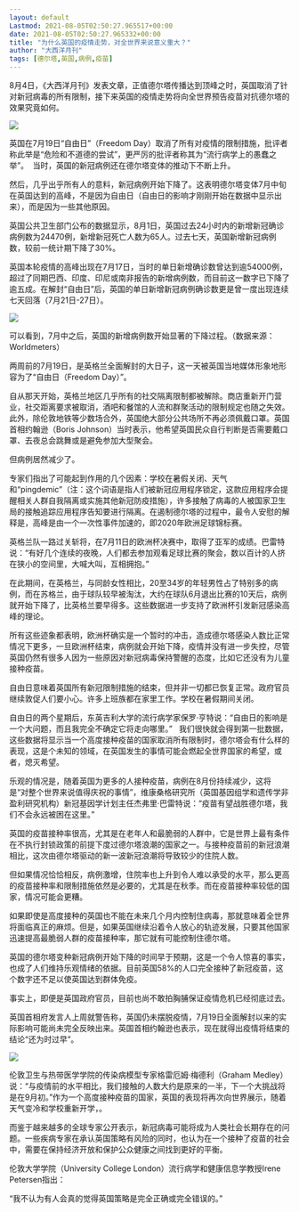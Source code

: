 ```yaml
---
layout: default
Lastmod: 2021-08-05T02:50:27.965517+00:00
date: 2021-08-05T02:50:27.965332+00:00
title: "为什么英国的疫情走势，对全世界来说意义重大？"
author: "大西洋月刊"
tags: [德尔塔,英国,病例,疫苗]
---
```


8月4日，《大西洋月刊》发表文章，正值德尔塔传播达到顶峰之时，英国取消了针对新冠病毒的所有限制，接下来英国的疫情走势将向全世界预告疫苗对抗德尔塔的效果究竟如何。

![](https://images.weserv.nl/?url=https%3A//mmbiz.qpic.cn/mmbiz_jpg/NFnVXXibCqr6QcooUBib5PMS5aaN8EvQTgMT0YjtQVVY4Qoo2TGTb1gt0RGM3BC4sWuWUvExg70Q0H2iamG3cJrgw/640%3Fwx_fmt%3Djpeg)

英国在7月19日“自由日”（Freedom Day）取消了所有对疫情的限制措施，批评者称此举是“危险和不道德的尝试”，更严厉的批评者称其为“流行病学上的愚蠢之举”。  当时，英国的新冠病例还在德尔塔变体的推动下不断上升。

然后，几乎出乎所有人的意料，新冠病例开始下降了。这表明德尔塔变体7月中旬在英国达到的高峰，不是因为自由日（自由日的影响才刚刚开始在数据中显示出来），而是因为一些其他原因。  

英国公共卫生部门公布的数据显示，8月1日，英国过去24小时内的新增新冠确诊病例数为24470例，新增新冠死亡人数为65人。过去七天，英国新增新冠病例数，较前一统计期下降了30%。

英国本轮疫情的高峰出现在7月17日，当时的单日新增确诊数曾达到逾54000例，超过了同期巴西、印度、印尼或南非报告的新增病例数，而目前这一数字已下降了逾五成。在解封“自由日”后，英国的单日新增新冠病例确诊数更是曾一度出现连续七天回落（7月21日-27日）。

![](https://images.weserv.nl/?url=https%3A//mmbiz.qpic.cn/mmbiz_jpg/NFnVXXibCqr6QcooUBib5PMS5aaN8EvQTgj8bUdBLkghB6aBQbBwjRUEIV9S9TrQALKp1sWrtPW2Ls7icXOqtf3Ug/640%3Fwx_fmt%3Djpeg)

可以看到，7月中之后，英国的新增病例数开始显著的下降过程。（数据来源：Worldmeters）  

两周前的7月19日，是英格兰全面解封的大日子，这一天被英国当地媒体形象地形容为了“自由日（Freedom Day）”。 

自从那天开始，英格兰地区几乎所有的社交隔离限制都被解除。商店重新开门营业，社交距离要求被取消，酒吧和餐馆的人流和群聚活动的限制规定也随之失效。此外，除伦敦地铁等少数场合外，英国绝大部分公共场所不再必须佩戴口罩。英国首相约翰逊（Boris Johnson）当时表示，他希望英国民众自行判断是否需要戴口罩、去夜总会跳舞或是避免参加大型聚会。

但病例居然减少了。

专家们指出了可能起到作用的几个因素：学校在暑假关闭、天气和“pingdemic”（注：这个词语是指人们被新冠应用程序锁定，这款应用程序会提醒相关人群自我隔离或实施其他新冠防疫措施），许多接触了病毒的人被国家卫生局的接触追踪应用程序告知要进行隔离。在遏制德尔塔的过程中，最令人安慰的解释是，高峰是由一个一次性事件加速的，即2020年欧洲足球锦标赛。

英格兰队一路过关斩将，在7月11日的欧洲杯决赛中，取得了亚军的成绩。巴雷特说：“有好几个连续的夜晚，人们都去参加观看足球比赛的聚会，数以百计的人挤在狭小的空间里，大喊大叫，互相拥抱。” 

在此期间，在英格兰，与同龄女性相比，20至34岁的年轻男性占了特别多的病例，而在苏格兰，由于球队较早被淘汰，大约在球队6月退出比赛的10天后，病例就开始下降了，比英格兰要早得多。这些数据进一步支持了欧洲杯引发新冠感染高峰的理论。

所有这些迹象都表明，欧洲杯确实是一个暂时的冲击，造成德尔塔感染人数比正常情况下更多，一旦欧洲杯结束，病例就会开始下降，疫情并没有进一步失控，尽管英国仍然有很多人因为一些原因对新冠病毒保持警醒的态度，比如它还没有为儿童接种疫苗。

自由日意味着英国所有新冠限制措施的结束，但并非一切都已恢复正常。政府官员继续敦促人们要小心。许多上班族都在家里工作。学校在暑假期间关闭。

自由日的两个星期后，东英吉利大学的流行病学家保罗·亨特说：“自由日的影响是一个大问题，而且我完全不确定它将走向哪里。”   我们很快就会得到第一批数据，这些数据将显示当一个高度接种疫苗的国家取消所有限制时，德尔塔会有什么样的表现，这是个未知的领域，在英国发生的事情可能会燃起全世界国家的希望，或者，熄灭希望。  

乐观的情况是，随着英国为更多的人接种疫苗，病例在8月份持续减少，这将是“对整个世界来说值得庆祝的事情”，维康桑格研究所（英国基因组学和遗传学非盈利研究机构）新冠基因学计划主任杰弗里·巴雷特说：“疫苗有望战胜德尔塔，我们不会永远被困在这里。”

英国的疫苗接种率很高，尤其是在老年人和最脆弱的人群中，它是世界上最有条件在不执行封锁政策的前提下度过德尔塔浪潮的国家之一。与接种疫苗前的新冠浪潮相比，这次由德尔塔驱动的新一波新冠浪潮将导致较少的住院人数。

但如果情况恰恰相反，病例激增，住院率也上升到令人难以承受的水平，那么更高的疫苗接种率和限制措施依然是必要的，尤其是在秋季。而在疫苗接种率较低的国家，情况可能会更糟。

如果即使是高度接种的英国也不能在未来几个月内控制住病毒，那就意味着全世界将面临真正的麻烦。但是，如果英国继续沿着令人放心的轨迹发展，只要其他国家迅速提高最脆弱人群的疫苗接种率，那它就有可能控制住德尔塔。

英国的德尔塔变种新冠病例开始下降的时间早于预期，这是一个令人惊喜的事实，也成了人们维持乐观情绪的依据。目前英国58%的人口完全接种了新冠疫苗，这个数字还不足以使英国达到群体免疫。

事实上，即便是英国政府官员，目前也尚不敢拍胸脯保证疫情危机已经彻底过去。  

英国首相府发言人上周就警告称，英国仍未摆脱疫情，7月19日全面解封以来的实际影响可能尚未完全反映出来。英国首相约翰逊也表示，现在就得出疫情将结束的结论“还为时过早”。

![](https://images.weserv.nl/?url=https%3A//mmbiz.qpic.cn/mmbiz_jpg/NFnVXXibCqr6QcooUBib5PMS5aaN8EvQTgIdJqkWxNQORdfgdZwNppvmBXxKlh3LjPzDj5H6LegFnjfUCQ97680g/640%3Fwx_fmt%3Djpeg)

伦敦卫生与热带医学学院的传染病模型专家格雷厄姆·梅德利（Graham Medley）说：“与疫情前的水平相比，我们接触的人数大约是原来的一半，下一个大挑战将是在9月初。”作为一个高度接种疫苗的国家，英国的表现将再次向世界展示，随着天气变冷和学校重新开学，。

而鉴于越来越多的全球专家公开表示，新冠病毒可能将成为人类社会长期存在的问题。一些疾病专家在承认英国策略有风险的同时，也认为在一个接种了疫苗的社会中，需要在保持经济开放和保护公众健康之间找到更好的平衡。

伦敦大学学院（University College London）流行病学和健康信息学教授Irene Petersen指出：

“我不认为有人会真的觉得英国策略是完全正确或完全错误的。”

